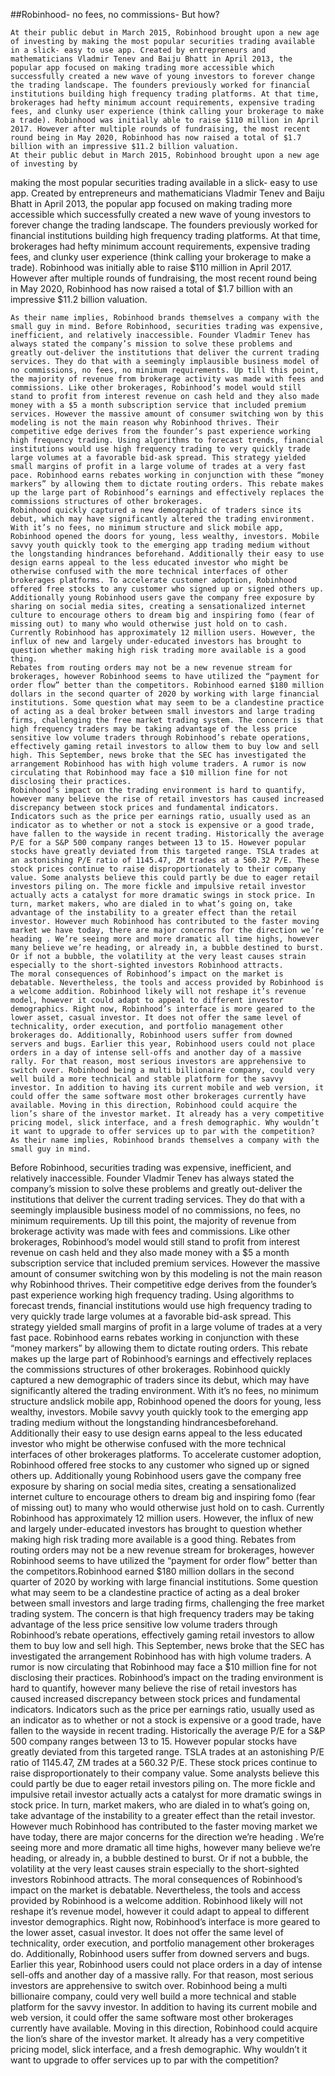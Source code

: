 
##Robinhood- no fees, no commissions- But how?

	At their public debut in March 2015, Robinhood brought upon a new age of investing by making the most popular securities trading available in a slick- easy to use app. Created by entrepreneurs and mathematicians Vladmir Tenev and Baiju Bhatt in April 2013, the popular app focused on making trading more accessible which successfully created a new wave of young investors to forever change the trading landscape. The founders previously worked for financial institutions building high frequency trading platforms. At that time, brokerages had hefty minimum account requirements, expensive trading fees, and clunky user experience (think calling your brokerage to make a trade). Robinhood was initially able to raise $110 million in April 2017. However after multiple rounds of fundraising, the most recent round being in May 2020, Robinhood has now raised a total of $1.7 billion with an impressive $11.2 billion valuation. 
	At their public debut in March 2015, Robinhood brought upon a new age of investing by 
making the most popular securities trading available in a slick- easy to use app. Created 
by entrepreneurs and mathematicians Vladmir Tenev and Baiju Bhatt in April 2013, the popular 
app focused on making trading more accessible which successfully created a new wave of young
investors to forever change the trading landscape. The founders previously worked for financial
institutions building high frequency trading platforms. At that time, brokerages had hefty 
minimum account requirements, expensive trading fees, and clunky user experience (think calling
your brokerage to make a trade). Robinhood was initially able to raise $110 million in April 2017.
However after multiple rounds of fundraising, the most recent round being in May 2020, Robinhood 
has now raised a total of $1.7 billion with an impressive $11.2 billion valuation. 

	As their name implies, Robinhood brands themselves a company with the small guy in mind. Before Robinhood, securities trading was expensive, inefficient, and relatively inaccessible. Founder Vladmir Tenev has always stated the company’s mission to solve these problems and greatly out-deliver the institutions that deliver the current trading services. They do that with a seemingly implausible business model of no commissions, no fees, no minimum requirements. Up till this point, the majority of revenue from brokerage activity was made with fees and commissions. Like other brokerages, Robinhood’s model would still stand to profit from interest revenue on cash held and they also made money with a $5 a month subscription service that included premium services. However the massive amount of consumer switching won by this modeling is not the main reason why Robinhood thrives. Their competitive edge derives from the founder’s past experience working high frequency trading. Using algorithms to forecast trends, financial institutions would use high frequency trading to very quickly trade large volumes at a favorable bid-ask spread. This strategy yielded small margins of profit in a large volume of trades at a very fast pace. Robinhood earns rebates working in conjunction with these “money markers” by allowing them to dictate routing orders. This rebate makes up the large part of Robinhood’s earnings and effectively replaces the commissions structures of other brokerages. 
	Robinhood quickly captured a new demographic of traders since its debut, which may have significantly altered the trading environment. With it’s no fees, no minimum structure and slick mobile app, Robinhood opened the doors for young, less wealthy, investors. Mobile savvy youth quickly took to the emerging app trading medium without the longstanding hindrances beforehand. Additionally their easy to use design earns appeal to the less educated investor who might be otherwise confused with the more technical interfaces of other brokerages platforms. To accelerate customer adoption, Robinhood offered free stocks to any customer who signed up or signed others up. Additionally young Robinhood users gave the company free exposure by sharing on social media sites, creating a sensationalized internet culture to encourage others to dream big and inspiring fomo (fear of missing out) to many who would otherwise just hold on to cash. Currently Robinhood has approximately 12 million users. However, the influx of new and largely under-educated investors has brought to question whether making high risk trading more available is a good thing.
	Rebates from routing orders may not be a new revenue stream for brokerages, however Robinhood seems to have utilized the “payment for order flow” better than the competitors. Robinhood earned $180 million dollars in the second quarter of 2020 by working with large financial institutions. Some question what may seem to be a clandestine practice of acting as a deal broker between small investors and large trading firms, challenging the free market trading system. The concern is that high frequency traders may be taking advantage of the less price sensitive low volume traders through Robinhood’s rebate operations, effectively gaming retail investors to allow them to buy low and sell high. This September, news broke that the SEC has investigated the arrangement Robinhood has with high volume traders. A rumor is now circulating that Robinhood may face a $10 million fine for not disclosing their practices.
	Robinhood’s impact on the trading environment is hard to quantify, however many believe the rise of retail investors has caused increased discrepancy between stock prices and fundamental indicators. Indicators such as the price per earnings ratio, usually used as an indicator as to whether or not a stock is expensive or a good trade, have fallen to the wayside in recent trading. Historically the average P/E for a S&P 500 company ranges between 13 to 15. However popular stocks have greatly deviated from this targeted range. TSLA trades at an astonishing P/E ratio of 1145.47, ZM trades at a 560.32 P/E. These stock prices continue to raise disproportionately to their company value. Some analysts believe this could partly be due to eager retail investors piling on. The more fickle and impulsive retail investor actually acts a catalyst for more dramatic swings in stock price. In turn, market makers, who are dialed in to what’s going on, take advantage of the instability to a greater effect than the retail investor. However much Robinhood has contributed to the faster moving market we have today, there are major concerns for the direction we’re heading . We’re seeing more and more dramatic all time highs, however many believe we’re heading, or already in, a bubble destined to burst. Or if not a bubble, the volatility at the very least causes strain especially to the short-sighted investors Robinhood attracts. 
	The moral consequences of Robinhood’s impact on the market is debatable. Nevertheless, the tools and access provided by Robinhood is a welcome addition. Robinhood likely will not reshape it’s revenue model, however it could adapt to appeal to different investor demographics. Right now, Robinhood’s interface is more geared to the lower asset, casual investor. It does not offer the same level of technicality, order execution, and portfolio management other brokerages do. Additionally, Robinhood users suffer from downed servers and bugs. Earlier this year, Robinhood users could not place orders in a day of intense sell-offs and another day of a massive rally. For that reason, most serious investors are apprehensive to switch over. Robinhood being a multi billionaire company, could very well build a more technical and stable platform for the savvy investor. In addition to having its current mobile and web version, it could offer the same software most other brokerages currently have available. Moving in this direction, Robinhood could acquire the lion’s share of the investor market. It already has a very competitive pricing model, slick interface, and a fresh demographic. Why wouldn’t it want to upgrade to offer services up to par with the competition?
	As their name implies, Robinhood brands themselves a company with the small guy in mind. 
Before Robinhood, securities trading was expensive, inefficient, and relatively inaccessible.
Founder Vladmir Tenev has always stated the company’s mission to solve these problems and greatly
out-deliver the institutions that deliver the current trading services. They do that with a 
seemingly implausible business model of no commissions, no fees, no minimum requirements. Up 
till this point, the majority of revenue from brokerage activity was made with fees and commissions. 
Like other brokerages, Robinhood’s model would still stand to profit from interest revenue on cash 
held and they also made money with a $5 a month subscription service that included premium services. 
However the massive amount of consumer switching won by this modeling is not the main reason why 
Robinhood thrives. Their competitive edge derives from the founder’s past experience working high 
frequency trading. Using algorithms to forecast trends, financial institutions would use high frequency
trading to very quickly trade large volumes at a favorable bid-ask spread. This strategy yielded small
margins of profit in a large volume of trades at a very fast pace. Robinhood earns rebates working 
in conjunction with these “money markers” by allowing them to dictate routing orders. This rebate
makes up the large part of Robinhood’s earnings and effectively replaces the commissions structures
of other brokerages. 
	Robinhood quickly captured a new demographic of traders since its debut, which may have significantly
altered the trading environment. With it’s no fees, no minimum structure andslick mobile app, Robinhood 
opened the doors for young, less wealthy, investors. Mobile savvy youth quickly took to the emerging
app trading medium without the longstanding hindrancesbeforehand. Additionally their easy to use 
design earns appeal to the less educated investor who might be otherwise confused with the more 
technical interfaces of other brokerages platforms. To accelerate customer adoption, Robinhood 
offered free stocks to any customer who signed up or signed others up. Additionally young Robinhood
users gave the company free exposure by sharing on social media sites, creating a sensationalized 
internet culture to encourage others to dream big and inspiring fomo (fear of missing out) to many 
who would otherwise just hold on to cash. Currently Robinhood has approximately 12 million users. 
However, the influx of new and largely under-educated investors has brought to question whether
making high risk trading more available is a good thing.
	Rebates from routing orders may not be a new revenue stream for brokerages, however 
Robinhood seems to have utilized the “payment for order flow” better than the competitors.Robinhood
earned $180 million dollars in the second quarter of 2020 by working with large financial institutions.
Some question what may seem to be a clandestine practice of acting as a deal broker between small 
investors and large trading firms, challenging the free market trading system. The concern is that
high frequency traders may be taking advantage of the less price sensitive low volume traders through
Robinhood’s rebate operations, effectively gaming retail investors to allow them to buy low and 
sell high. This September, news broke that the SEC has investigated the arrangement Robinhood has
with high volume traders. A rumor is now circulating that Robinhood may face a $10 million fine for
not disclosing their practices.
	Robinhood’s impact on the trading environment is hard to quantify, however many believe the 
rise of retail investors has caused increased discrepancy between stock prices and fundamental 
indicators. Indicators such as the price per earnings ratio, usually used as an indicator as to
whether or not a stock is expensive or a good trade, have fallen to the wayside in recent trading. 
Historically the average P/E for a S&P 500 company ranges between 13 to 15. However popular stocks 
have greatly deviated from this targeted range. TSLA trades at an astonishing P/E ratio of 1145.47,
ZM trades at a 560.32 P/E. These stock prices continue to raise disproportionately to their company 
value. Some analysts believe this could partly be due to eager retail investors piling on. The more 
fickle and impulsive retail investor actually acts a catalyst for more dramatic swings in stock price.
In turn, market makers, who are dialed in to what’s going on, take advantage of the instability to a
greater effect than the retail investor. However much Robinhood has contributed to the faster moving
market we have today, there are major concerns for the direction we’re heading . We’re seeing more 
and more dramatic all time highs, however many believe we’re heading, or already in, a bubble 
destined to burst. Or if not a bubble, the volatility at the very least causes strain especially 
to the short-sighted investors Robinhood attracts. 
	The moral consequences of Robinhood’s impact on the market is debatable. Nevertheless,
the tools and access provided by Robinhood is a welcome addition. Robinhood likely will not reshape
it’s revenue model, however it could adapt to appeal to different investor demographics. Right now,
Robinhood’s interface is more geared to the lower asset, casual investor. It does not offer the same
level of technicality, order execution, and portfolio management other brokerages do. Additionally,
Robinhood users suffer from downed servers and bugs. Earlier this year, Robinhood users could not 
place orders in a day of intense sell-offs and another day of a massive rally. For that reason, most
serious investors are apprehensive to switch over. Robinhood being a multi billionaire company, could
very well build a more technical and stable platform for the savvy investor. In addition to having
its current mobile and web version, it could offer the same software most other brokerages currently
have available. Moving in this direction, Robinhood could acquire the lion’s share of the investor 
market. It already has a very competitive pricing model, slick interface, and a fresh demographic. 
Why wouldn’t it want to upgrade to offer services up to par with the competition?